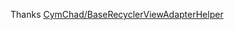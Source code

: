 Thanks
[CymChad/BaseRecyclerViewAdapterHelper](https://github.com/CymChad/BaseRecyclerViewAdapterHelper)
